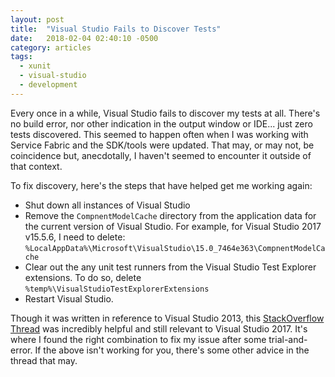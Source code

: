```yaml
---
layout: post
title:  "Visual Studio Fails to Discover Tests"
date:   2018-02-04 02:40:10 -0500
category: articles
tags: 
  - xunit 
  - visual-studio
  - development
---
```

Every once in a while, Visual Studio fails to discover my tests at all.  There's no build error, nor other indication in the output window or IDE... just zero tests discovered.  This seemed to happen often when I was working with Service Fabric and the SDK/tools were updated.   That may, or may not, be coincidence but, anecdotally, I haven't seemed to encounter it outside of that context.

To fix discovery, here's the steps that have helped get me working again:

  - Shut down all instances of Visual Studio
  - Remove the `CompnentModelCache` directory from the application data for the current version of Visual Studio.  For example, for Visual Studio 2017 v15.5.6, I need to delete: `%LocalAppData%\Microsoft\VisualStudio\15.0_7464e363\CompnentModelCache`  
  - Clear out the any unit test runners from the Visual Studio Test Explorer extensions.  To do so, delete `%temp%\VisualStudioTestExplorerExtensions`  
  - Restart Visual Studio.

Though it was written in reference to Visual Studio 2013, this [StackOverflow Thread](https://stackoverflow.com/questions/25304425/visual-studio-2013-doesnt-discover-unit-tests) was incredibly helpful and still relevant to Visual Studio 2017.  It's where I found the right combination to fix my issue after some trial-and-error.  If the above isn't working for you, there's some other advice in the thread that may.